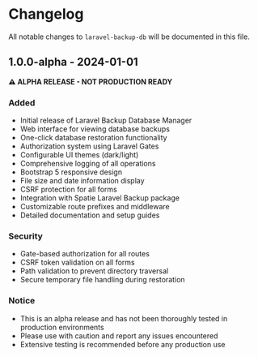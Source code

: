 # Changelog

All notable changes to `laravel-backup-db` will be documented in this file.

## 1.0.0-alpha - 2024-01-01

**⚠️ ALPHA RELEASE - NOT PRODUCTION READY**

### Added
- Initial release of Laravel Backup Database Manager
- Web interface for viewing database backups
- One-click database restoration functionality
- Authorization system using Laravel Gates
- Configurable UI themes (dark/light)
- Comprehensive logging of all operations
- Bootstrap 5 responsive design
- File size and date information display
- CSRF protection for all forms
- Integration with Spatie Laravel Backup package
- Customizable route prefixes and middleware
- Detailed documentation and setup guides

### Security
- Gate-based authorization for all routes
- CSRF token validation on all forms
- Path validation to prevent directory traversal
- Secure temporary file handling during restoration

### Notice
- This is an alpha release and has not been thoroughly tested in production environments
- Please use with caution and report any issues encountered
- Extensive testing is recommended before any production use